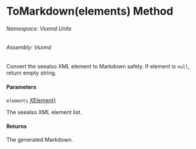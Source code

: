 <a name='M-Vsxmd-Units-SeealsoUnit-ToMarkdown-System-Collections-Generic-IEnumerable{System-Xml-Linq-XElement},Vsxmd-Units-MemberName-'></a>
# ToMarkdown(elements) Method

###### Namespace:  Vsxmd.Units

###### Assembly:  Vsxmd

Convert the seealso XML element to Markdown safely.
If element is `null`, return empty string.

#### Parameters

`elements`  [XElement}](https://docs.microsoft.com/dotnet/api/System.Collections.Generic.IEnumerable)  

The seealso XML element list.

#### Returns





The generated Markdown.

